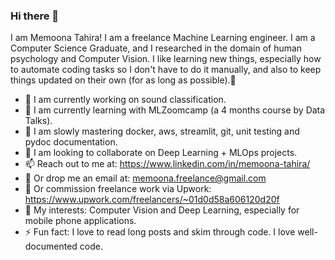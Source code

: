 ### Hi there 👋

<!--
**MemoonaTahira/MemoonaTahira** is a ✨ _special_ ✨ repository because its `README.md` (this file) appears on your GitHub profile. -->

I am Memoona Tahira! I am a freelance Machine Learning engineer. I am a Computer Science Graduate, and I researched in the domain of human psychology and Computer Vision. I like learning new things, especially how to automate coding tasks so I don't have to do it manually, and also to keep things updated on their own (for as long as possible).🧶

- 🔭 I am currently working on sound classification.
- 🌱 I am currently learning with MLZoomcamp (a 4 months course by Data Talks). 
- 🐌 I am slowly mastering docker, aws, streamlit, git, unit testing and pydoc documentation.
- 👯 I am looking to collaborate on Deep Learning + MLOps projects.
- 📫 Reach out to me at: https://www.linkedin.com/in/memoona-tahira/
- 📧 Or drop me an email at: memoona.freelance@gmail.com
- 💬 Or commission freelance work via Upwork: https://www.upwork.com/freelancers/~01d0d58a606120d20f 
- 🌟 My interests: Computer Vision and Deep Learning, especially for mobile phone applications. 
- ⚡ Fun fact: I love to read long posts and skim through code. I love well-documented code. 
